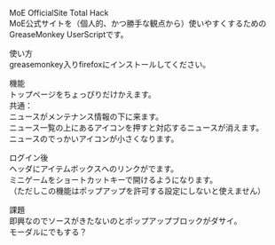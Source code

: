 MoE OfficialSite Total Hack  
MoE公式サイトを（個人的、かつ勝手な観点から）使いやすくするためのGreaseMonkey UserScriptです。  
  
使い方  
greasemonkey入りfirefoxにインストールしてください。  
  
機能  
トップページをちょっぴりだけかえます。  
共通：  
ニュースがメンテナンス情報の下に来ます。  
ニュース一覧の上にあるアイコンを押すと対応するニュースが消えます。  
ニュースのでっかいアイコンが小さくなります。  
  
ログイン後  
ヘッダにアイテムボックスへのリンクがでます。  
ミニゲームをショートカットキーで開けるようになります。  
（ただしこの機能はポップアップを許可する設定にしないと使えません）  
  
課題  
即興なのでソースがきたないのとポップアップブロックがダサイ。  
モーダルにでもする？
